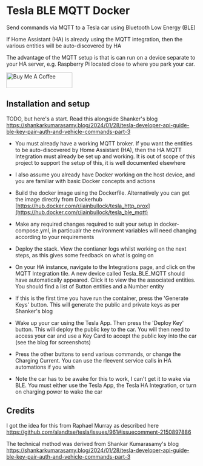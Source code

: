 # Tesla BLE MQTT Docker

Send commands via MQTT to a Tesla car using Bluetooth Low Energy (BLE)

If Home Assistant (HA) is already using the MQTT integration, then the various entities will be auto-discovered by HA

The advantage of the MQTT setup is that is can run on a device separate to your HA server, e.g. Raspberry Pi located close to where you park your car.  

<a href="https://www.buymeacoffee.com/iainbullock" target="_blank"><img src="https://cdn.buymeacoffee.com/buttons/default-orange.png" alt="Buy Me A Coffee" height="41" width="174"></a>

## Installation and setup
TODO, but here's a start. Read this alongside Shanker's blog https://shankarkumarasamy.blog/2024/01/28/tesla-developer-api-guide-ble-key-pair-auth-and-vehicle-commands-part-3

- You must already have a working MQTT broker. If you want the entities to be auto-discovered by Home Assistant (HA), then the HA MQTT Integration must already be set up and working. It is out of scope of this project to support the setup of this, it is well documented elsewhere

- I also assume you already have Docker working on the host device, and you are familiar with basic Docker concepts and actions

- Build the docker image using the Dockerfile. Alternatively you can get the image directly from Dockerhub [https://hub.docker.com/r/iainbullock/tesla_http_prox](https://hub.docker.com/r/iainbullock/tesla_ble_mqtt)

- Make any required changes required to suit your setup in docker-compose.yml, in particualr the environment variables will need changing according to your requirements

- Deploy the stack. View the contianer logs whilst working on the next steps, as this gives some feedback on what is going on

- On your HA instance, navigate to the Integrations page, and click on the MQTT Integration tile. A new device called Tesla_BLE_MQTT should have automatically appeared. Click it to view the the associated entities. You should find a list of Button entities and a Number entity

- If this is the first time you have run the container, press the 'Generate Keys' button. This will generate the public and private keys as per Shanker's blog

- Wake up your car using the Tesla App. Then press the 'Deploy Key' button. This will deploy the public key to the car. You will then need to access your car and use a Key Card to accept the public key into the car (see the blog for screenshots)

- Press the other buttons to send various commands, or change the Charging Current. You can use the rleevent service calls in HA automations if you wish

- Note the car has to be awake for this to work, I can't get it to wake via BLE. You must either use the Tesla App, the Tesla HA Integration, or turn on charging power to wake the car

## Credits

I got the idea for this from Raphael Murray as described here https://github.com/alandtse/tesla/issues/961#issuecomment-2150897886 

The technical method was derived from Shankar Kumarasamy's blog https://shankarkumarasamy.blog/2024/01/28/tesla-developer-api-guide-ble-key-pair-auth-and-vehicle-commands-part-3

